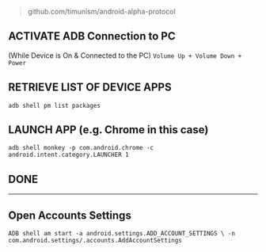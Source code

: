 > github.com/timunism/android-alpha-protocol

## ACTIVATE ADB Connection to PC
(While Device is On & Connected to the PC)
`Volume Up + Volume Down + Power`

## RETRIEVE LIST OF DEVICE APPS
`adb shell pm list packages`

## LAUNCH APP (e.g. Chrome in this case)
`adb shell monkey -p com.android.chrome -c android.intent.category.LAUNCHER 1`

## DONE

----------------------------------------------------------

## Open Accounts Settings
`ADB shell am start -a android.settings.ADD_ACCOUNT_SETTINGS \
                   -n com.android.settings/.accounts.AddAccountSettings`
 


